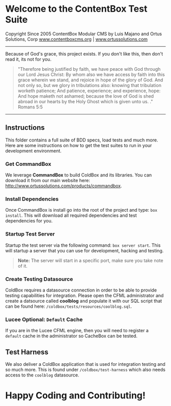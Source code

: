 # Welcome to the ContentBox Test Suite
Copyright Since 2005 ContentBox Modular CMS by Luis Majano and Ortus Solutions, Corp
www.contentboxcms.org | www.ortussolutions.com

----

Because of God's grace, this project exists. If you don't like this, then don't read it, its not for you.

>"Therefore being justified by faith, we have peace with God through our Lord Jesus Christ:
By whom also we have access by faith into this grace wherein we stand, and rejoice in hope of the glory of God.
And not only so, but we glory in tribulations also: knowing that tribulation worketh patience;
And patience, experience; and experience, hope:
And hope maketh not ashamed; because the love of God is shed abroad in our hearts by the
Holy Ghost which is given unto us. ." Romans 5:5

----

## Instructions
This folder contains a full suite of BDD specs, load tests and much more.  Here are some
instructions on how to get the test suites to run in your development environment.

### Get CommandBox
We leverage **CommandBox** to build ColdBox and its libraries.  You can download it from our main website here: http://www.ortussolutions.com/products/commandbox.

### Install Dependencies
Once CommandBox is install go into the root of the project and type: `box install`. This will download all required dependencies and test dependencies for you.

### Startup Test Server
Startup the test server via the following command: `box server start`. This will startup a server that you can use for development, hacking and testing.

> **Note:** The server will start in a specific port, make sure you take note of it.

### Create Testing Datasource

ColdBox requires a datasource connection in order to be able to provide testing capabilities for integration.  Please open the CFML administrator and create a datsource called **coolblog** and populate it with our SQL script that can be found here: `/coldbox/tests/resources/coolblog.sql`.

### Lucee Optional: `Default` Cache
If you are in the Lucee CFML engine, then you will need to register a `default` cache in the administrator so CacheBox can be tested.

## Test Harness
We also deliver a ColdBox application that is used for integration testing and so much more.
This is found under `/coldbox/test-harness` which also needs access to the `coolblog` datasource.

# Happy Coding and Contributing!
